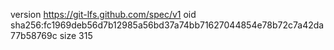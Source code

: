 version https://git-lfs.github.com/spec/v1
oid sha256:fc1969deb56d7b12985a56bd37a74bb71627044854e78b72c7a42da77b58769c
size 315
